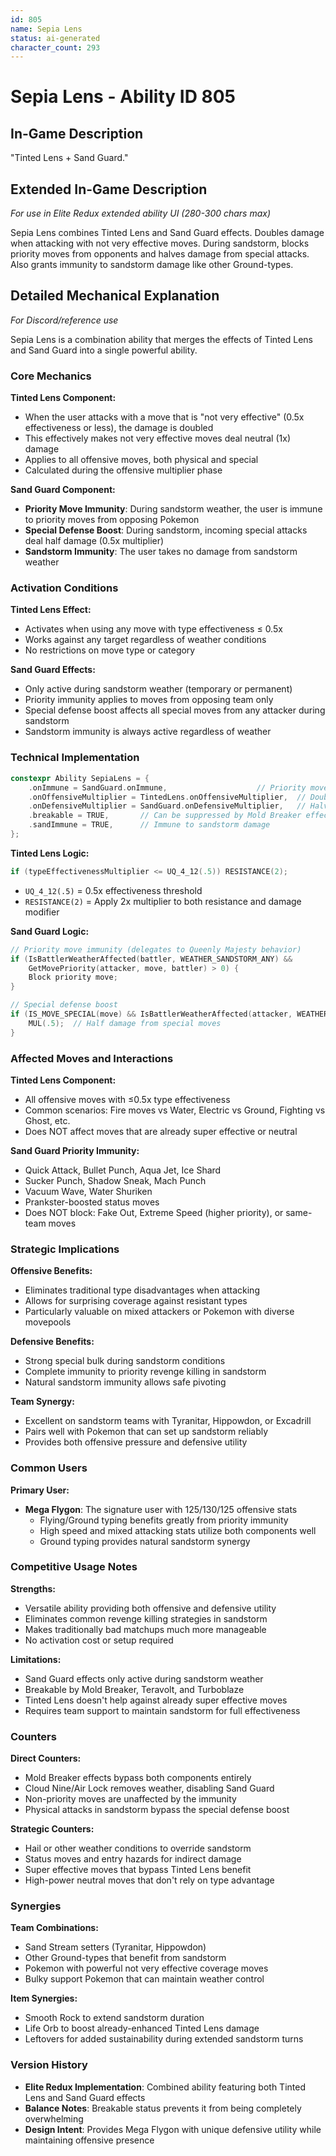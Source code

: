 ```yaml
---
id: 805
name: Sepia Lens
status: ai-generated
character_count: 293
---
```


# Sepia Lens - Ability ID 805

## In-Game Description
"Tinted Lens + Sand Guard."

## Extended In-Game Description
*For use in Elite Redux extended ability UI (280-300 chars max)*

Sepia Lens combines Tinted Lens and Sand Guard effects. Doubles damage when attacking with not very effective moves. During sandstorm, blocks priority moves from opponents and halves damage from special attacks. Also grants immunity to sandstorm damage like other Ground-types.

## Detailed Mechanical Explanation
*For Discord/reference use*

Sepia Lens is a combination ability that merges the effects of Tinted Lens and Sand Guard into a single powerful ability.

### Core Mechanics

**Tinted Lens Component:**
- When the user attacks with a move that is "not very effective" (0.5x effectiveness or less), the damage is doubled
- This effectively makes not very effective moves deal neutral (1x) damage
- Applies to all offensive moves, both physical and special
- Calculated during the offensive multiplier phase

**Sand Guard Component:**
- **Priority Move Immunity**: During sandstorm weather, the user is immune to priority moves from opposing Pokemon
- **Special Defense Boost**: During sandstorm, incoming special attacks deal half damage (0.5x multiplier)
- **Sandstorm Immunity**: The user takes no damage from sandstorm weather

### Activation Conditions

**Tinted Lens Effect:**
- Activates when using any move with type effectiveness ≤ 0.5x
- Works against any target regardless of weather conditions
- No restrictions on move type or category

**Sand Guard Effects:**
- Only active during sandstorm weather (temporary or permanent)
- Priority immunity applies to moves from opposing team only
- Special defense boost affects all special moves from any attacker during sandstorm
- Sandstorm immunity is always active regardless of weather

### Technical Implementation

```cpp
constexpr Ability SepiaLens = {
    .onImmune = SandGuard.onImmune,                    // Priority move immunity in sandstorm
    .onOffensiveMultiplier = TintedLens.onOffensiveMultiplier,  // Double damage on not very effective
    .onDefensiveMultiplier = SandGuard.onDefensiveMultiplier,   // Halve special damage in sandstorm
    .breakable = TRUE,       // Can be suppressed by Mold Breaker effects
    .sandImmune = TRUE,      // Immune to sandstorm damage
};
```

**Tinted Lens Logic:**
```cpp
if (typeEffectivenessMultiplier <= UQ_4_12(.5)) RESISTANCE(2);
```
- `UQ_4_12(.5)` = 0.5x effectiveness threshold
- `RESISTANCE(2)` = Apply 2x multiplier to both resistance and damage modifier

**Sand Guard Logic:**
```cpp
// Priority move immunity (delegates to Queenly Majesty behavior)
if (IsBattlerWeatherAffected(battler, WEATHER_SANDSTORM_ANY) && 
    GetMovePriority(attacker, move, battler) > 0) {
    Block priority move;
}

// Special defense boost
if (IS_MOVE_SPECIAL(move) && IsBattlerWeatherAffected(attacker, WEATHER_SANDSTORM_ANY)) {
    MUL(.5);  // Half damage from special moves
}
```

### Affected Moves and Interactions

**Tinted Lens Component:**
- All offensive moves with ≤0.5x type effectiveness
- Common scenarios: Fire moves vs Water, Electric vs Ground, Fighting vs Ghost, etc.
- Does NOT affect moves that are already super effective or neutral

**Sand Guard Priority Immunity:**
- Quick Attack, Bullet Punch, Aqua Jet, Ice Shard
- Sucker Punch, Shadow Sneak, Mach Punch
- Vacuum Wave, Water Shuriken
- Prankster-boosted status moves
- Does NOT block: Fake Out, Extreme Speed (higher priority), or same-team moves

### Strategic Implications

**Offensive Benefits:**
- Eliminates traditional type disadvantages when attacking
- Allows for surprising coverage against resistant types
- Particularly valuable on mixed attackers or Pokemon with diverse movepools

**Defensive Benefits:**
- Strong special bulk during sandstorm conditions
- Complete immunity to priority revenge killing in sandstorm
- Natural sandstorm immunity allows safe pivoting

**Team Synergy:**
- Excellent on sandstorm teams with Tyranitar, Hippowdon, or Excadrill
- Pairs well with Pokemon that can set up sandstorm reliably
- Provides both offensive pressure and defensive utility

### Common Users

**Primary User:**
- **Mega Flygon**: The signature user with 125/130/125 offensive stats
  - Flying/Ground typing benefits greatly from priority immunity
  - High speed and mixed attacking stats utilize both components well
  - Ground typing provides natural sandstorm synergy

### Competitive Usage Notes

**Strengths:**
- Versatile ability providing both offensive and defensive utility
- Eliminates common revenge killing strategies in sandstorm
- Makes traditionally bad matchups much more manageable
- No activation cost or setup required

**Limitations:**
- Sand Guard effects only active during sandstorm weather
- Breakable by Mold Breaker, Teravolt, and Turboblaze
- Tinted Lens doesn't help against already super effective moves
- Requires team support to maintain sandstorm for full effectiveness

### Counters

**Direct Counters:**
- Mold Breaker effects bypass both components entirely
- Cloud Nine/Air Lock removes weather, disabling Sand Guard
- Non-priority moves are unaffected by the immunity
- Physical attacks in sandstorm bypass the special defense boost

**Strategic Counters:**
- Hail or other weather conditions to override sandstorm
- Status moves and entry hazards for indirect damage
- Super effective moves that bypass Tinted Lens benefit
- High-power neutral moves that don't rely on type advantage

### Synergies

**Team Combinations:**
- Sand Stream setters (Tyranitar, Hippowdon)
- Other Ground-types that benefit from sandstorm
- Pokemon with powerful not very effective coverage moves
- Bulky support Pokemon that can maintain weather control

**Item Synergies:**
- Smooth Rock to extend sandstorm duration
- Life Orb to boost already-enhanced Tinted Lens damage
- Leftovers for added sustainability during extended sandstorm turns

### Version History

- **Elite Redux Implementation**: Combined ability featuring both Tinted Lens and Sand Guard effects
- **Balance Notes**: Breakable status prevents it from being completely overwhelming
- **Design Intent**: Provides Mega Flygon with unique defensive utility while maintaining offensive presence